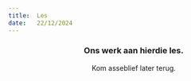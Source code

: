 ```yaml
---
title:  Les
date:   22/12/2024
---
```


### <center>Ons werk aan hierdie les.</center>
<center>Kom asseblief later terug.</center>